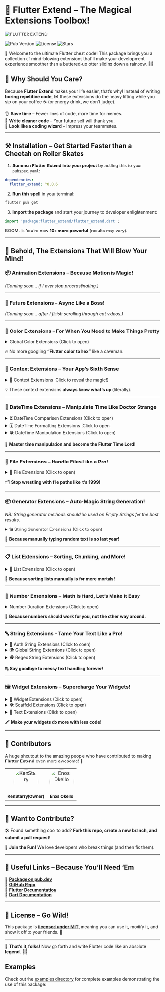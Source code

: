 # 🎩 Flutter Extend – The Magical Extensions Toolbox!

![FLUTTER EXTEND](https://github.com/user-attachments/assets/b3a4d7ae-e1b6-4f3d-b485-857567a2cc2b)

![Pub Version](https://img.shields.io/pub/v/flutter_extend) 
![License](https://img.shields.io/github/license/KenStarry/flutter_extend) 
![Stars](https://img.shields.io/github/stars/KenStarry/flutter_extend?style=social)

🚀 Welcome to the ultimate Flutter cheat code! This package brings you a collection of mind-blowing extensions that'll
make your development experience smoother than a buttered-up otter sliding down a rainbow. 🌈✨

## 🍕 Why Should You Care?

Because **Flutter Extend** makes your life easier, that's why! Instead of writing **boring repetitive code**, let these
extensions do the heavy lifting while you sip on your coffee ☕ (or energy drink, we don’t judge).

👌 **Save time** – Fewer lines of code, more time for memes.  
🔄 **Write cleaner code** – Your future self will thank you.  
🧙 **Look like a coding wizard** – Impress your teammates.

---

## ⚒️ Installation – Get Started Faster than a Cheetah on Roller Skates

1. **Summon Flutter Extend into your project** by adding this to your `pubspec.yaml`:

```yaml
dependencies:
  flutter_extend: ^0.0.6
```  

2. **Run this spell** in your terminal:

```bash
flutter pub get
```  

3. **Import the package** and start your journey to developer enlightenment:

```dart
import 'package:flutter_extend/flutter_extend.dart';
```  

BOOM. 💥 You’re now **10x more powerful** (results may vary).

---

## 🤯 **Behold, The Extensions That Will Blow Your Mind!**

### 📦 **Animation Extensions – Because Motion is Magic!**

_(Coming soon… if I ever stop procrastinating.)_

---

### 🔖 **Future Extensions – Async Like a Boss!**

_(Coming soon… after I finish scrolling through cat videos.)_

---

### 🎨 **Color Extensions – For When You Need to Make Things Pretty**

<details>

<summary>Global Color Extensions (Click to open)</summary>

| Extension                        | Description                                  | 
|:---------------------------------|:---------------------------------------------|
| `Colors.red.getLighterShade(10)` | Turns red into diet red (10% lighter)!       |
| `Colors.red.toHex()`             | Converts red into that fancy #FF0000 format. |

</details> 

🔥 No more googling **“Flutter color to hex”** like a caveman.

---

### 📏 **Context Extensions – Your App’s Sixth Sense**

<details>

<summary>🧠 Context Extensions (Click to reveal the magic!)</summary>

| Extension              | Description                                     |
|:-----------------------|:------------------------------------------------|
| `context.colorScheme`  | Knows what colors your app is vibing with. 🎨   |
| `context.isDarkMode`   | Detects if your app has gone full Sith mode. 🌑 |
| `context.screenHeight` | Measures how tall your app stands. 📏           |
| `context.screenWidth`  | Measures the width, because size matters. 📐    |
| `context.theme`        | Retrieves the whole theme like a style guru. 👔 |

</details> 

💡 These context extensions **always know what’s up** (literally).

---

### 📆 **DateTime Extensions – Manipulate Time Like Doctor Strange**

<details>

<summary>⏳ DateTime Comparison Extensions (Click to open)</summary>

| Extension        | What It Does                         |  
|------------------|--------------------------------------|  
| `.isToday()`     | Is today… today? 🤔                  |  
| `.isPast()`      | Confirms if your date is ancient. 📜 |  
| `.isFuture()`    | Predicts the future… kinda. 🔮       |  
| `.isYesterday()` | Checks if it was **Laundry Day**.    |  
| `.isTomorrow()`  | Future You says hello. 👋            |  

</details>

<details>

<summary>🗓️ DateTime Formatting Extensions (Click to open)</summary>

| Extension           | Example                               | Output       |
|:--------------------|:--------------------------------------|--------------|
| `.timeAgo()`        | DateTime(2024, 1, 1).timeAgo()        | "1 year ago" |
| `.timeUntil()`      | DateTime(2026, 1, 1).timeUntil()      | "in 1 year"  |
| `.monthName()`      | DateTime(2024, 1, 1).monthName()      | "January"    |
| `.monthNameShort()` | DateTime(2024, 1, 1).monthNameShort() | "Jan"        |
| `.dayName()`        | DateTime(2024, 1, 1).dayName()        | "Monday"     |
| `.dayNameShort()`   | DateTime(2024, 1, 1).dayNameShort()   | "Mon"        |
| `.slashedDate()`    | DateTime(2024, 1, 1).slashedDate()    | "01/01/2024" |
| `.weekNumber()`     | DateTime(2024, 1, 1).weekNumber()     | 1            |

</details>

<details>

<summary>🛠️ DateTime Manipulation Extensions (Click to open)</summary>

| Extension                 | Example                                 | Output                 |
|:--------------------------|:----------------------------------------|------------------------|
| `.addDays(days)`          | DateTime(2025, 1, 1).addDays(5)         | DateTime(2025, 1, 6)   |
| `.subtractDays(days)`     | DateTime(2025, 1, 1).subtractDays(5)    | DateTime(2024, 12, 27) |
| `.addMonths(months)`      | DateTime(2025, 1, 1).addMonths(5)       | DateTime(2025, 6, 1)   |
| `.subtractMonths(months)` | DateTime(2025, 1, 1).subtractMonths(5)  | DateTime(2024, 8, 1)   |
| `.addYears(years)`        | DateTime(2025, 1, 1).addYears(5)        | DateTime(2030, 1, 1)   |
| `.subtractYears(years)`   | DateTime(2025, 1, 1).subtractYears(5)   | DateTime(2020, 1, 1)   |
| `.addBusinessDays(days)`  | DateTime(2025, 1, 1).addBusinessDays(5) | DateTime(2025, 1, 8)   |

</details>


🔄 **Master time manipulation and become the Flutter Time Lord!**

---

### 📂 **File Extensions – Handle Files Like a Pro!**

<details>

<summary>📁 File Extensions (Click to open)</summary>

| Extension                     | Example                                   | Output                 |
|:------------------------------|:------------------------------------------|------------------------|
| `.fileFormattedSize()`        | `File('path').fileFormattedSize()`        | 500 MB                 |
| `.filePath()`                 | `File('path').filePath()`                 | /emulated/0/storage... |
| `.fileExtension()`            | `File('path').fileExtension()`            | pdf, jpg, etc.         |
| `.fileNameWithoutExtension()` | `File('path').fileNameWithoutExtension()` | myAwesomeFile          |

</details>

🗂️ **Stop wrestling with file paths like it’s 1999!**

---

### 📦 **Generator Extensions – Auto-Magic String Generation!**

_NB: String generator methods should be used on Empty Strings for the best results._

<details>

<summary>🔠 String Generator Extensions (Click to open)</summary>

| Extension                                | Example                               | Output                                |
|:-----------------------------------------|:--------------------------------------|---------------------------------------|
| `.generateLoremIpsum(wordCount)`         | `"".generateLoremIpsum(wordCount: 5)` | `Lorem ipsum dolor sit amet`          |
| `.generateUUID(length)`                  | `"".generateUUID(length: 10)`         | `Random UUID`                         |
| `.generateClipboardContents(textIfNull)` | `"".generateClipboardContents()`      | `Returns a String clipboard contents` |

</details>

📝 **Because manually typing random text is so last year!**

---

### 📋 **List Extensions – Sorting, Chunking, and More!**

<details>

<summary>📜 List Extensions (Click to open)</summary>

| Extension                  | Example                                                                                | Output                                                   |
|:---------------------------|:---------------------------------------------------------------------------------------|----------------------------------------------------------|
| `.firstOrNull()`           | ["hello", "world", "awesome"].firstOrNull()                                            | hello                                                    |
| `.lastOrNull()`            | ["hello", "world", "awesome"].lastOrNull()                                             | awesome                                                  |
| `.sortBy()`                | ["Urus", "BMW", "Aston Martin", "Ferari", "Lambo"].sortBy((car) => car)                | ["Aston Martin", "BMW", "Ferari", "Lambo", "Urus"]       |
| `.sortByAndReturnSorted()` | ["Urus", "BMW", "Aston Martin", "Ferari", "Lambo"].sortByAndReturnSorted((car) => car) | ["Aston Martin", "BMW", "Ferari", "Lambo", "Urus"]       |
| `.shuffled()`              | ["Urus", "BMW", "Aston Martin", "Ferari", "Lambo"].shuffled()                          | ["Ferari", "Aston Martin", "BMW", "Lambo", "Urus"]       |
| `.chunked(size)`           | ["Urus", "BMW", "Aston Martin", "Ferari", "Lambo"].chunked(2)                          | [['Urus', 'BMW'], ['Aston Martin', 'Ferari'], ['Lambo']] |

</details>

📌 **Because sorting lists manually is for mere mortals!**

---

### 🔢 **Number Extensions – Math is Hard, Let’s Make It Easy**

<details>

<summary>Number Duration Extensions (Click to open)</summary>

| Extension    | Example       | Output                    |
|:-------------|:--------------|---------------------------|
| `.days`      | `5.days`      | Duration(days: 5)         |
| `.hours`     | `5.hours`     | Duration(hours: 5)        |
| `.mins`      | `5.mins`      | Duration(minutes: 5)      |
| `.secs`      | `5.secs`      | Duration(seconds: 5)      |
| `.milliSecs` | `5.milliSecs` | Duration(milliSeconds: 5) |
| `.microSecs` | `5.microSecs` | Duration(microSeconds: 5) |

</details> 

🧠 **Because numbers should work for you, not the other way around.**

---

### 🔤 **String Extensions – Tame Your Text Like a Pro!**

<details>

<summary>🔑 Auth String Extensions (Click to open)</summary>

| Extension            | Example                         | Output  |
|:---------------------|:--------------------------------|---------|
| `.isEmailValid()`    | `"badEmail.com".isEmailValid()` | `false` |
| `.isPasswordValid()` | `"weak12".isPasswordValid()`    | `false` |
| `.isValidURL()`      | `"weirdurl//".isValidURL()`     | `false` |

</details>

<details>

<summary>🌍 Global String Extensions (Click to open)</summary>

| Extension                            | Example                                           | Output        |
|:-------------------------------------|:--------------------------------------------------|---------------|
| `.capitalizeFirstLetter()`           | `"hello".capitalizeFirstLetter()`                 | `Hello`       |
| `.capitalizeFirstLetterOfEachWord()` | `"hello world".capitalizeFirstLetterOfEachWord()` | `Hello World` |
| `.getLastNCharacters(n)`             | `"hello".getLastNCharacters(2)`                   | `lo`          |
| `.mask(visibleCount)`                | `"helloworld".mask()`                             | `he******ld`  |
| `.reverse()`                         | `"hello".reverse()`                               | `olleh`       |
| `.truncateName()`                    | `"Ken Starry".truncateName()`                     | `Ken S.`      |

</details>

<details>

<summary>🕵️ Regex String Extensions (Click to open)</summary>

| Extension                             | Example                                              | Output               |
|:--------------------------------------|:-----------------------------------------------------|----------------------|
| `.extractDigits()`                    | `"abc123".extractDigits()`                           | `"123"`              |
| `.removeAllDigits()`                  | `"abc123".removeAllDigits()`                         | `"abc"`              |
| `.removeAllWordsStartingWithNumber()` | `"1abc 2def ghi".removeAllWordsStartingWithNumber()` | `"ghi"`              |
| `.isDigitsOnly()`                     | `"12345".isDigitsOnly()`                             | `true`               |
| `.isTextOnly()`                       | `"abc".isTextOnly()`                                 | `true`               |
| `.removeAllWhiteSpaces()`             | `"a b c".removeAllWhiteSpaces()`                     | `"abc"`              |
| `.getWords()`                         | `"Hello world!".getWords()`                          | `["Hello", "world"]` |

</details>

🔠 **Say goodbye to messy text handling forever!**

---

### 🖼️ **Widget Extensions – Supercharge Your Widgets!**

<details>

<summary>🧩 Widget Extensions (Click to open)</summary>

| Extension          | Example                                                             | Output                                                                         |
|--------------------|---------------------------------------------------------------------|--------------------------------------------------------------------------------|
| `clickableMouse`   | `Text('Click me').clickableMouse(onTap: () { print('Clicked'); })`  | A text widget that shows a mouse pointer on hover and prints 'Clicked' on tap. |
| `expanded`         | `Text('Expanded').expanded()`                                       | A text widget wrapped with an `Expanded` widget.                               |
| `flexibe`          | `Text('Flexible').flexibe()`                                        | A text widget wrapped with a `Flexible` widget.                                |
| `padding`          | `Text('Padded').padding(padding: EdgeInsets.all(16))`               | A text widget with 16 pixels of padding on all sides.                          |
| `align`            | `Text('Aligned').align(alignment: Alignment.centerRight)`           | A text widget aligned to the center right of its parent.                       |
| `clip`             | `Image.network('url').clip(borderRadius: BorderRadius.circular(8))` | An image widget clipped with an 8-pixel border radius.                         |
| `removeScrollbar`  | `ListView().removeScrollbar(context)`                               | A `ListView` without a scrollbar.                                              |
| `addScrollbar`     | `ListView().addScrollbar(context)`                                  | A `ListView` with a scrollbar.                                                 |
| `visibility`       | `Text('Visible').visibility(visible: false)`                        | A text widget that is not visible.                                             |
| `invinsible`       | `Text('Invisible').invinsible()`                                    | A text widget that is not visible.                                             |
| `visible`          | `Text('Visible').visible()`                                         | A text widget that is visible.                                                 |
| `addSelectionArea` | `Text('Selectable').addSelectionArea()`                             | A text widget that can be selected.                                            |
| `center`           | `Text('Centered').center()`                                         | A text widget centered within its parent.                                      |

</details>

<details>

<summary>🛠️ Scaffold Extensions (Click to open)</summary>

| Extension               | Example                                                                                                                                                                       | Output                                                                                   |
|:------------------------|:------------------------------------------------------------------------------------------------------------------------------------------------------------------------------|------------------------------------------------------------------------------------------|
| `.addAnnotatedRegion()` | `Scaffold().addAnnotatedRegion(statusBarColor: Colors.red, statusBarBrightness: Brightness.dark, navigationBarColor: Colors.blue, navigationBarBrightness: Brightness.light)` | A `Scaffold` widget with customized status bar and navigation bar colors and brightness. |

</details>

<details>

<summary>🔗 Text Extensions (Click to open)</summary>

| Extension        | Example                                                                                                      | Output                                                                                               |
|:-----------------|:-------------------------------------------------------------------------------------------------------------|------------------------------------------------------------------------------------------------------|
| `.addHyperLinks` | `Text('Click here for more info').addHyperLinks(hyperLinkTexts: ['here'], onHyperlinkClicked: (word) => {})` | A `Text` widget with the word "here" as a hyperlink that triggers the `onHyperlinkClicked` function. |

</details>

🖍️ **Make your widgets do more with less code!**

---

## 🤝 **Contributors**

A huge shoutout to the amazing people who have contributed to making **Flutter Extend** even more awesome! 🎉

<div>

<table>
  <tr>
    <a href="https://github.com/KenStarry" target="_blank"><td style="text-align: center; vertical-align: middle;"><img src="https://github.com/KenStarry.png?s=80&v=4" width="80" style="border-radius: 50%;"  alt="KenStarry"/><br /><sub><b>KenStarry(Owner)</b></sub></td></a>
    <a href="https://github.com/okelloEnos" target="_blank"><td style="text-align: center; vertical-align: middle;"><img src="https://github.com/okelloEnos.png?s=80&v=4" width="80" style="border-radius: 50%;"  alt="Enos Okello"/><br /><sub><b>Enos Okello</b></sub></td></a>
  </tr>
</table>

</div>

---

## 👥 **Want to Contribute?**

🛠 Found something cool to add? **Fork this repo, create a new branch, and submit a pull request!**

👾 **Join the Fun!** We love developers who break things (and then fix them).

---

## 📘 **Useful Links – Because You’ll Need ‘Em**

🔗 **[Package on pub.dev](https://pub.dev/packages/flutter_extend)**  
🔗 **[GitHub Repo](https://github.com/KenStarry/flutter_extend/tree/main/example/lib)**  
📖 **[Flutter Documentation](https://docs.flutter.dev)**  
📒 **[Dart Documentation](https://dart.dev/docs)**

---

## 🐝 **License – Go Wild!**

This package is [**licensed under MIT**](https://github.com/KenStarry/flutter_extend/blob/main/LICENSE), meaning you can
use it, modify it, and show it off to your friends. 🎉

---

🎉 **That’s it, folks!** Now go forth and write Flutter code like an absolute **legend**. 🚀💙

## Examples

Check out the [examples directory](https://github.com/KenStarry/flutter_extend/tree/main/example/lib) for complete
examples demonstrating the use of this package: